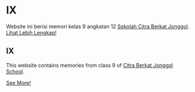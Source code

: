 # IX
Website ini berisi memori kelas 9 angkatan 12 [Sekolah Citra Berkat Jonggol](https://www.citrakasih.sch.id/sekolah-citra-berkat-citraindah-bogor/).
[Lihat Lebih Lengkap!](https://pastnine.vercel.app)

## IX

This website contains memories from class 9 of [Citra Berkat Jonggol School](https://www.citrakasih.sch.id/sekolah-citra-berkat-citraindah-bogor/).

[See More!](https://pastnine.vercel.app)
